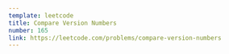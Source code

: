 ```yaml
---
template: leetcode
title: Compare Version Numbers
number: 165
link: https://leetcode.com/problems/compare-version-numbers
---
```


